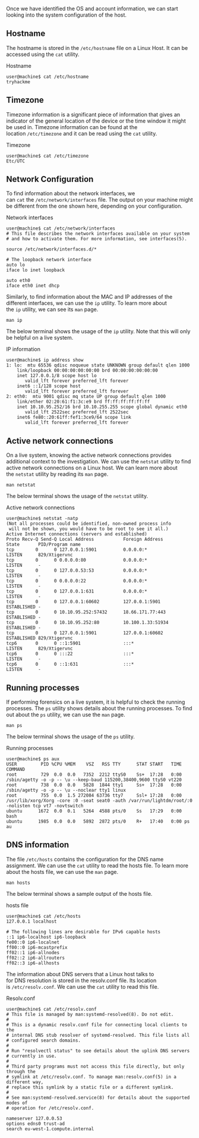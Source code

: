 Once we have identified the OS and account information, we can start looking into the system configuration of the host.

## Hostname

The hostname is stored in the `/etc/hostname` file on a Linux Host. It can be accessed using the `cat` utility.

Hostname

```shell-session
user@machine$ cat /etc/hostname 
tryhackme
```

## Timezone

Timezone information is a significant piece of information that gives an indicator of the general location of the device or the time window it might be used in. Timezone information can be found at the location `/etc/timezone` and it can be read using the `cat` utility.

Timezone

```shell-session
user@machine$ cat /etc/timezone
Etc/UTC
```

## Network Configuration

To find information about the network interfaces, we can `cat` the `/etc/network/interfaces` file. The output on your machine might be different from the one shown here, depending on your configuration.

Network interfaces

```shell-session
user@machine$ cat /etc/network/interfaces
# This file describes the network interfaces available on your system
# and how to activate them. For more information, see interfaces(5).

source /etc/network/interfaces.d/*

# The loopback network interface
auto lo
iface lo inet loopback

auto eth0
iface eth0 inet dhcp
```

Similarly, to find information about the MAC and IP addresses of the different interfaces, we can use the `ip` utility. To learn more about the `ip` utility, we can see its `man` page.

`man ip`

The below terminal shows the usage of the `ip` utility. Note that this will only be helpful on a live system.

IP information

```shell-session
user@machine$ ip address show 
1: lo:  mtu 65536 qdisc noqueue state UNKNOWN group default qlen 1000
    link/loopback 00:00:00:00:00:00 brd 00:00:00:00:00:00
    inet 127.0.0.1/8 scope host lo
       valid_lft forever preferred_lft forever
    inet6 ::1/128 scope host 
       valid_lft forever preferred_lft forever
2: eth0:  mtu 9001 qdisc mq state UP group default qlen 1000
    link/ether 02:20:61:f1:3c:e9 brd ff:ff:ff:ff:ff:ff
    inet 10.10.95.252/16 brd 10.10.255.255 scope global dynamic eth0
       valid_lft 2522sec preferred_lft 2522sec
    inet6 fe80::20:61ff:fef1:3ce9/64 scope link 
       valid_lft forever preferred_lft forever
```

## Active network connections

On a live system, knowing the active network connections provides additional context to the investigation. We can use the `netstat` utility to find active network connections on a Linux host. We can learn more about the `netstat` utility by reading its `man` page.

`man netstat`

The below terminal shows the usage of the `netstat` utility.

Active network connections

```shell-session
user@machine$ netstat -natp
(Not all processes could be identified, non-owned process info
 will not be shown, you would have to be root to see it all.)
Active Internet connections (servers and established)
Proto Recv-Q Send-Q Local Address           Foreign Address         State       PID/Program name    
tcp        0      0 127.0.0.1:5901          0.0.0.0:*               LISTEN      829/Xtigervnc       
tcp        0      0 0.0.0.0:80              0.0.0.0:*               LISTEN      -                   
tcp        0      0 127.0.0.53:53           0.0.0.0:*               LISTEN      -                   
tcp        0      0 0.0.0.0:22              0.0.0.0:*               LISTEN      -                   
tcp        0      0 127.0.0.1:631           0.0.0.0:*               LISTEN      -                   
tcp        0      0 127.0.0.1:60602         127.0.0.1:5901          ESTABLISHED -                   
tcp        0      0 10.10.95.252:57432      18.66.171.77:443        ESTABLISHED -                   
tcp        0      0 10.10.95.252:80         10.100.1.33:51934       ESTABLISHED -                   
tcp        0      0 127.0.0.1:5901          127.0.0.1:60602         ESTABLISHED 829/Xtigervnc       
tcp6       0      0 ::1:5901                :::*                    LISTEN      829/Xtigervnc       
tcp6       0      0 :::22                   :::*                    LISTEN      -                   
tcp6       0      0 ::1:631                 :::*                    LISTEN      -               
```

## Running processes

If performing forensics on a live system, it is helpful to check the running processes. The `ps` utility shows details about the running processes. To find out about the `ps` utility, we can use the `man` page.

`man ps`

The below terminal shows the usage of the `ps` utility.

Running processes

```shell-session
user@machine$ ps aux
USER         PID %CPU %MEM    VSZ   RSS TTY      STAT START   TIME COMMAND
root         729  0.0  0.0   7352  2212 ttyS0    Ss+  17:28   0:00 /sbin/agetty -o -p -- \u --keep-baud 115200,38400,9600 ttyS0 vt220
root         738  0.0  0.0   5828  1844 tty1     Ss+  17:28   0:00 /sbin/agetty -o -p -- \u --noclear tty1 linux
root         755  0.0  1.5 272084 63736 tty7     Ssl+ 17:28   0:00 /usr/lib/xorg/Xorg -core :0 -seat seat0 -auth /var/run/lightdm/root/:0 -nolisten tcp vt7 -novtswitch
ubuntu      1672  0.0  0.1   5264  4588 pts/0    Ss   17:29   0:00 bash
ubuntu      1985  0.0  0.0   5892  2872 pts/0    R+   17:40   0:00 ps au
```

## DNS information

The file `/etc/hosts` contains the configuration for the DNS name assignment. We can use the `cat` utility to read the hosts file. To learn more about the hosts file, we can use the `man` page.

`man hosts`

The below terminal shows a sample output of the hosts file.

hosts file

```shell-session
user@machine$ cat /etc/hosts
127.0.0.1 localhost

# The following lines are desirable for IPv6 capable hosts
::1 ip6-localhost ip6-loopback
fe00::0 ip6-localnet
ff00::0 ip6-mcastprefix
ff02::1 ip6-allnodes
ff02::2 ip6-allrouters
ff02::3 ip6-allhosts
```

The information about DNS servers that a Linux host talks to for DNS resolution is stored in the resolv.conf file. Its location is `/etc/resolv.conf`. We can use the `cat` utility to read this file.

Resolv.conf

```shell-session
user@machine$ cat /etc/resolv.conf 
# This file is managed by man:systemd-resolved(8). Do not edit.
#
# This is a dynamic resolv.conf file for connecting local clients to the
# internal DNS stub resolver of systemd-resolved. This file lists all
# configured search domains.
#
# Run "resolvectl status" to see details about the uplink DNS servers
# currently in use.
#
# Third party programs must not access this file directly, but only through the
# symlink at /etc/resolv.conf. To manage man:resolv.conf(5) in a different way,
# replace this symlink by a static file or a different symlink.
#
# See man:systemd-resolved.service(8) for details about the supported modes of
# operation for /etc/resolv.conf.

nameserver 127.0.0.53
options edns0 trust-ad
search eu-west-1.compute.internal
```
